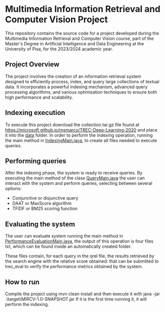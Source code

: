 # Multimedia Information Retrieval and Computer Vision Project

This repository contains the source code for a project developed during the Multimedia Information Retrieval and Computer Vision course, part of the Master's Degree in Artificial Intelligence and Data Engineering at the University of Pisa, for the 2023/2024 academic year.

## Project Overview

The project involves the creation of an information retrieval system designed to efficiently process, index, and query large collections of textual data. It incorporates a powerful indexing mechanism, advanced query processing algorithms, and various optimization techniques to ensure both high performance and scalability.

## Indexing execution

To execute this project download the collection.tar.gz file found at https://microsoft.github.io/msmarco/TREC-Deep-Learning-2020 and place it into the [data](data) folder.
In order to perform the indexing operation, running the main method in [IndexingMain.java](src/main/java/it/unipi/dii/aide/mircv/index/IndexingMain.java), to create all files needed to execute queries.

## Performing queries

After the indexing phase, the system is ready to receive queries. By executing the main method of the class [QueryMain.java](src/main/java/it/unipi/dii/aide/mircv/query/QueryMain.java)  the user can interact with the system and perform queries, selecting between several options:

- Conjunctive or disjunctive query
- DAAT or MaxScore algorithm
- TFIDF or BM25 scoring function

## Evaluating the system
The user can evaluate system running the main method in [PerformanceEvaluationMain.java](src/main/java/it/unipi/dii/aide/mircv/performanceEvaluation/PerformanceEvaluationMain.java), 
the output of this operation is four files txt, which can be found inside an automatically created folder.

These files contain, for each query in the qrel file, the results retrieved by the search engine with the relative score obtained: 
that can be submitted to trec_eval to verify the performance metrics obtained by the system.

## How to run
Compile the project using mvn clean install and then execute it with java -jar .\target\MIRCV-1.0-SNAPSHOT.jar
If it is the first time running it, it will perform the indexing.